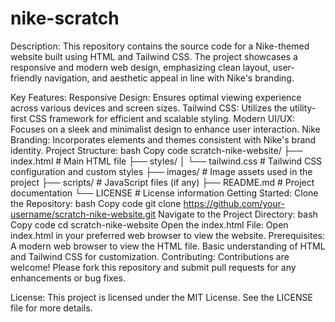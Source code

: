 # nike-scratch

Description:
This repository contains the source code for a Nike-themed website built using HTML and Tailwind CSS. The project showcases a responsive and modern web design, emphasizing clean layout, user-friendly navigation, and aesthetic appeal in line with Nike's branding.

Key Features:
Responsive Design: Ensures optimal viewing experience across various devices and screen sizes.
Tailwind CSS: Utilizes the utility-first CSS framework for efficient and scalable styling.
Modern UI/UX: Focuses on a sleek and minimalist design to enhance user interaction.
Nike Branding: Incorporates elements and themes consistent with Nike's brand identity.
Project Structure:
bash
Copy code
scratch-nike-website/
├── index.html           # Main HTML file
├── styles/
│   └── tailwind.css     # Tailwind CSS configuration and custom styles
├── images/              # Image assets used in the project
├── scripts/             # JavaScript files (if any)
├── README.md            # Project documentation
└── LICENSE              # License information
Getting Started:
Clone the Repository:
bash
Copy code
git clone https://github.com/your-username/scratch-nike-website.git
Navigate to the Project Directory:
bash
Copy code
cd scratch-nike-website
Open the index.html File:
Open index.html in your preferred web browser to view the website.
Prerequisites:
A modern web browser to view the HTML file.
Basic understanding of HTML and Tailwind CSS for customization.
Contributing:
Contributions are welcome! Please fork this repository and submit pull requests for any enhancements or bug fixes.

License:
This project is licensed under the MIT License. See the LICENSE file for more details.

